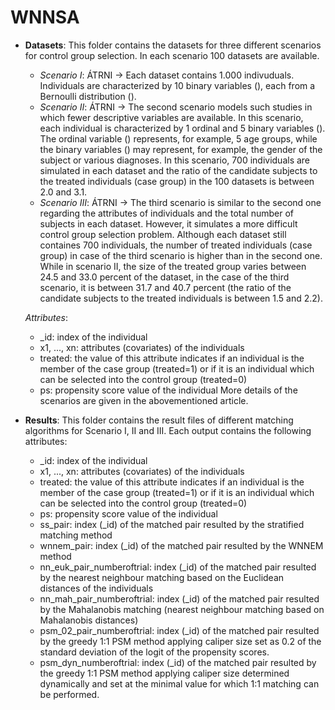 # WNNSA

- **Datasets**: This folder contains the datasets for three different scenarios for control group selection. In each scenario 100 datasets are available.

  - *Scenario I*: ÁTRNI -> Each dataset contains 1.000 indivuduals. Individuals are characterized by 10 binary variables (), each from a Bernoulli distribution ().
  - *Scenario II*: ÁTRNI -> The second scenario models such studies in which fewer descriptive variables are available. In this scenario, each individual is characterized by 1 ordinal and 5 binary variables (). The ordinal variable () represents, for example, 5 age groups, while the binary variables () may represent, for example, the gender of the subject or various diagnoses. In this scenario, 700 individuals are simulated in each dataset and the ratio of the candidate subjects to the treated individuals (case group) in the 100 datasets is between 2.0 and 3.1.
  - *Scenario III*: ÁTRNI -> The third scenario is similar to the second one regarding the attributes of individuals and the total number of subjects in each dataset. However, it simulates a more difficult control group selection problem. Although each dataset still containes 700 individuals, the number of treated individuals (case group) in case of the third scenario is higher than in the second one. While in scenario II, the size of the treated group varies between 24.5 and 33.0 percent of the dataset, in the case of the third scenario, it is between 31.7 and 40.7 percent (the ratio of the candidate subjects to the treated individuals is between 1.5 and 2.2).

  *Attributes*:

  - _id: index of the individual
  - x1, ..., xn: attributes (covariates) of the individuals
  - treated: the value of this attribute indicates if an individual is the member of the case group (treated=1) or if it is an individual which can be selected into the control group (treated=0)
  - ps: propensity score value of the individual
  More details of the scenarios are given in the abovementioned article.

- **Results**: This folder contains the result files of different matching algorithms for Scenario I, II and III. Each output contains the following attributes:

  - _id: index of the individual
  - x1, ..., xn: attributes (covariates) of the individuals
  - treated: the value of this attribute indicates if an individual is the member of the case group (treated=1) or if it is an individual which can be selected into the control group (treated=0)
  - ps: propensity score value of the individual
  - ss_pair: index (_id) of the matched pair resulted by the stratified matching method
  - wnnem_pair: index (_id) of the matched pair resulted by the WNNEM method
  - nn_euk_pair_numberoftrial: index (_id) of the matched pair resulted by the nearest neighbour matching based on the Euclidean distances of the individuals
  - nn_mah_pair_numberoftrial: index (_id) of the matched pair resulted by the Mahalanobis matching (nearest neighbour matching based on Mahalanobis distances)
  - psm_02_pair_numberoftrial: index (_id) of the matched pair resulted by the greedy 1:1 PSM method applying caliper size set as 0.2 of the standard deviation of the logit of the propensity scores.
  - psm_dyn_numberoftrial: index (_id) of the matched pair resulted by the greedy 1:1 PSM method applying caliper size determined dynamically and set at the minimal value for which 1:1 matching can be performed.
